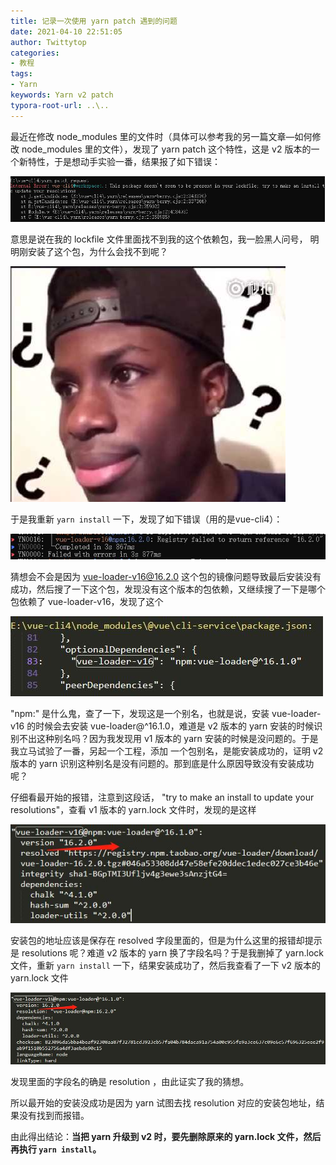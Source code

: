 ```yaml
---
title: 记录一次使用 yarn patch 遇到的问题
date: 2021-04-10 22:51:05
author: Twittytop
categories:
- 教程
tags:
- Yarn
keywords: Yarn v2 patch
typora-root-url: ..\..
---
```


最近在修改 node_modules 里的文件时（具体可以参考我的另一篇文章—如何修改 node_modules 里的文件），发现了 yarn patch 这个特性，这是 v2 版本的一个新特性，于是想动手实验一番，结果报了如下错误：

![screenshot12](/images/blog/modify-node_modules/screenshot12.jpg)



意思是说在我的 lockfile 文件里面找不到我的这个依赖包，我一脸黑人问号， 明明刚安装了这个包，为什么会找不到呢？

![img](/images/blog/yarn-patch/confuse.jpg)



于是我重新 `yarn install` 一下，发现了如下错误（用的是vue-cli4）：

![screenshot1](/images/blog/yarn-patch/screenshot1.jpg)

猜想会不会是因为 vue-loader-v16@16.2.0 这个包的镜像问题导致最后安装没有成功，然后搜了一下这个包，发现没有这个版本的包依赖，又继续搜了一下是哪个包依赖了 vue-loader-v16，发现了这个

![screenshot2](/images/blog/yarn-patch/screenshot2.jpg)

"npm:"  是什么鬼，查了一下，发现这是一个别名，也就是说，安装 vue-loader-v16 的时候会去安装 vue-loader@^16.1.0，难道是 v2 版本的 yarn 安装的时候识别不出这种别名吗？因为我发现用 v1 版本的 yarn 安装的时候是没问题的。于是我立马试验了一番，另起一个工程，添加 一个包别名，是能安装成功的，证明 v2 版本的 yarn 识别这种别名是没有问题的。那到底是什么原因导致没有安装成功呢？



仔细看最开始的报错，注意到这段话， "try to make an install to update your resolutions"，查看 v1 版本的 yarn.lock 文件时，发现的是这样

![screenshot3](/images/blog/yarn-patch/screenshot3.jpg)



安装包的地址应该是保存在 resolved 字段里面的，但是为什么这里的报错却提示是 resolutions 呢？难道 v2 版本的 yarn 换了字段名吗？于是我删掉了 yarn.lock 文件，重新 `yarn install` 一下，结果安装成功了，然后我查看了一下 v2 版本的 yarn.lock 文件

![screenshot4](/images/blog/yarn-patch/screenshot4.jpg)

发现里面的字段名的确是 resolution ，由此证实了我的猜想。

所以最开始的安装没成功是因为 yarn 试图去找 resolution 对应的安装包地址，结果没有找到而报错。

由此得出结论：**当把 yarn 升级到 v2 时，要先删除原来的 yarn.lock 文件，然后再执行 `yarn install`。**

